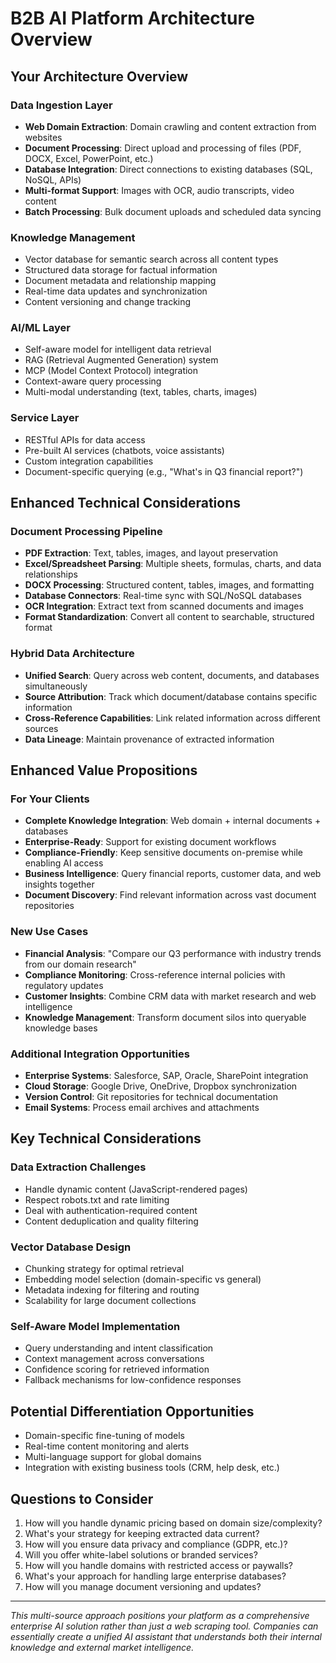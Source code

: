 # B2B AI Platform Architecture Overview

## Your Architecture Overview

### Data Ingestion Layer
- **Web Domain Extraction**: Domain crawling and content extraction from websites
- **Document Processing**: Direct upload and processing of files (PDF, DOCX, Excel, PowerPoint, etc.)
- **Database Integration**: Direct connections to existing databases (SQL, NoSQL, APIs)
- **Multi-format Support**: Images with OCR, audio transcripts, video content
- **Batch Processing**: Bulk document uploads and scheduled data syncing

### Knowledge Management
- Vector database for semantic search across all content types
- Structured data storage for factual information
- Document metadata and relationship mapping
- Real-time data updates and synchronization
- Content versioning and change tracking

### AI/ML Layer
- Self-aware model for intelligent data retrieval
- RAG (Retrieval Augmented Generation) system
- MCP (Model Context Protocol) integration
- Context-aware query processing
- Multi-modal understanding (text, tables, charts, images)

### Service Layer
- RESTful APIs for data access
- Pre-built AI services (chatbots, voice assistants)
- Custom integration capabilities
- Document-specific querying (e.g., "What's in Q3 financial report?")

## Enhanced Technical Considerations

### Document Processing Pipeline
- **PDF Extraction**: Text, tables, images, and layout preservation
- **Excel/Spreadsheet Parsing**: Multiple sheets, formulas, charts, and data relationships
- **DOCX Processing**: Structured content, tables, images, and formatting
- **Database Connectors**: Real-time sync with SQL/NoSQL databases
- **OCR Integration**: Extract text from scanned documents and images
- **Format Standardization**: Convert all content to searchable, structured format

### Hybrid Data Architecture
- **Unified Search**: Query across web content, documents, and databases simultaneously
- **Source Attribution**: Track which document/database contains specific information
- **Cross-Reference Capabilities**: Link related information across different sources
- **Data Lineage**: Maintain provenance of extracted information

## Enhanced Value Propositions

### For Your Clients
- **Complete Knowledge Integration**: Web domain + internal documents + databases
- **Enterprise-Ready**: Support for existing document workflows
- **Compliance-Friendly**: Keep sensitive documents on-premise while enabling AI access
- **Business Intelligence**: Query financial reports, customer data, and web insights together
- **Document Discovery**: Find relevant information across vast document repositories

### New Use Cases
- **Financial Analysis**: "Compare our Q3 performance with industry trends from our domain research"
- **Compliance Monitoring**: Cross-reference internal policies with regulatory updates
- **Customer Insights**: Combine CRM data with market research and web intelligence
- **Knowledge Management**: Transform document silos into queryable knowledge bases

### Additional Integration Opportunities
- **Enterprise Systems**: Salesforce, SAP, Oracle, SharePoint integration
- **Cloud Storage**: Google Drive, OneDrive, Dropbox synchronization
- **Version Control**: Git repositories for technical documentation
- **Email Systems**: Process email archives and attachments

## Key Technical Considerations

### Data Extraction Challenges
- Handle dynamic content (JavaScript-rendered pages)
- Respect robots.txt and rate limiting
- Deal with authentication-required content
- Content deduplication and quality filtering

### Vector Database Design
- Chunking strategy for optimal retrieval
- Embedding model selection (domain-specific vs general)
- Metadata indexing for filtering and routing
- Scalability for large document collections

### Self-Aware Model Implementation
- Query understanding and intent classification
- Context management across conversations
- Confidence scoring for retrieved information
- Fallback mechanisms for low-confidence responses

## Potential Differentiation Opportunities
- Domain-specific fine-tuning of models
- Real-time content monitoring and alerts
- Multi-language support for global domains
- Integration with existing business tools (CRM, help desk, etc.)

## Questions to Consider
1. How will you handle dynamic pricing based on domain size/complexity?
2. What's your strategy for keeping extracted data current?
3. How will you ensure data privacy and compliance (GDPR, etc.)?
4. Will you offer white-label solutions or branded services?
5. How will you handle domains with restricted access or paywalls?
6. What's your approach for handling large enterprise databases?
7. How will you manage document versioning and updates?

---

*This multi-source approach positions your platform as a comprehensive enterprise AI solution rather than just a web scraping tool. Companies can essentially create a unified AI assistant that understands both their internal knowledge and external market intelligence.*
